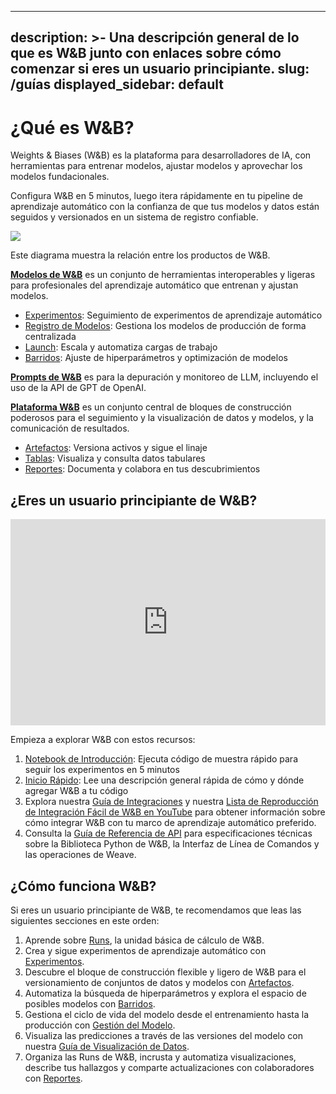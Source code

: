 

---
description: >-
  Una descripción general de lo que es W&B junto con enlaces sobre cómo comenzar
  si eres un usuario principiante.
slug: /guías
displayed_sidebar: default
---

# ¿Qué es W&B?

Weights & Biases (W&B) es la plataforma para desarrolladores de IA, con herramientas para entrenar modelos, ajustar modelos y aprovechar los modelos fundacionales.

Configura W&B en 5 minutos, luego itera rápidamente en tu pipeline de aprendizaje automático con la confianza de que tus modelos y datos están seguidos y versionados en un sistema de registro confiable.

![](@site/static/images/general/architecture.png)

Este diagrama muestra la relación entre los productos de W&B.

**[Modelos de W&B](/guías/modelos.md)** es un conjunto de herramientas interoperables y ligeras para profesionales del aprendizaje automático que entrenan y ajustan modelos.
- [Experimentos](/guías/track/intro.md): Seguimiento de experimentos de aprendizaje automático
- [Registro de Modelos](/guías/model_registry/intro.md): Gestiona los modelos de producción de forma centralizada
- [Launch](/guías/launch/intro.md): Escala y automatiza cargas de trabajo
- [Barridos](/guías/sweeps/intro.md): Ajuste de hiperparámetros y optimización de modelos

**[Prompts de W&B](/guías/prompts/intro.md)** es para la depuración y monitoreo de LLM, incluyendo el uso de la API de GPT de OpenAI.

**[Plataforma W&B](/guías/platform.md)** es un conjunto central de bloques de construcción poderosos para el seguimiento y la visualización de datos y modelos, y la comunicación de resultados.
- [Artefactos](/guías/artifacts/intro.md): Versiona activos y sigue el linaje
- [Tablas](/guías/tables/intro.md): Visualiza y consulta datos tabulares
- [Reportes](/guías/reports/intro.md): Documenta y colabora en tus descubrimientos

## ¿Eres un usuario principiante de W&B?

<iframe width="100%" height="330" src="https://www.youtube.com/embed/tHAFujRhZLA" title="Demostración End-to-End de Weights &amp; Biases" frameborder="0" allow="accelerometer; autoplay; clipboard-write; encrypted-media; gyroscope; picture-in-picture; web-share" allowfullscreen></iframe>

Empieza a explorar W&B con estos recursos:

1. [Notebook de Introducción](http://wandb.me/intro): Ejecuta código de muestra rápido para seguir los experimentos en 5 minutos
2. [Inicio Rápido](../quickstart.md): Lee una descripción general rápida de cómo y dónde agregar W&B a tu código
3. Explora nuestra [Guía de Integraciones](./integrations/intro.md) y nuestra [Lista de Reproducción de Integración Fácil de W&B en YouTube](https://www.youtube.com/playlist?list=PLD80i8An1OEGDADxOBaH71ZwieZ9nmPGC) para obtener información sobre cómo integrar W&B con tu marco de aprendizaje automático preferido.
4. Consulta la [Guía de Referencia de API](../ref/README.md) para especificaciones técnicas sobre la Biblioteca Python de W&B, la Interfaz de Línea de Comandos y las operaciones de Weave.

## ¿Cómo funciona W&B?

Si eres un usuario principiante de W&B, te recomendamos que leas las siguientes secciones en este orden:

1. Aprende sobre [Runs](./runs/intro.md), la unidad básica de cálculo de W&B.
2. Crea y sigue experimentos de aprendizaje automático con [Experimentos](./track/intro.md).
3. Descubre el bloque de construcción flexible y ligero de W&B para el versionamiento de conjuntos de datos y modelos con [Artefactos](./artifacts/intro.md).
4. Automatiza la búsqueda de hiperparámetros y explora el espacio de posibles modelos con [Barridos](./sweeps/intro.md).
5. Gestiona el ciclo de vida del modelo desde el entrenamiento hasta la producción con [Gestión del Modelo](./model_registry/intro.md).
6. Visualiza las predicciones a través de las versiones del modelo con nuestra [Guía de Visualización de Datos](./tables/intro.md).
7. Organiza las Runs de W&B, incrusta y automatiza visualizaciones, describe tus hallazgos y comparte actualizaciones con colaboradores con [Reportes](./reports/intro.md).